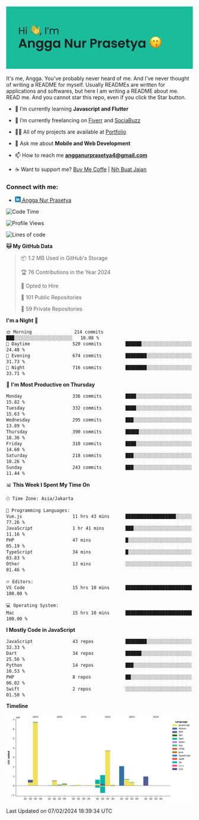 ![Banner](https://github.com/prasetyanurangga/prasetyanurangga/blob/main/banner.png)

It's me, Angga. You've probably never heard of me. And I've never thought of writing a README for myself. Usually READMEs are written for applications and softwares, but here I am writing a README about me. READ me. And you cannot star this repo, even if you click the Star button.


- 🌱 I’m currently learning **Javascript and Flutter**

- 🔭 I’m currently freelancing on [Fiverr](https://www.fiverr.com/share/mYpyGx) and [SociaBuzz](https://www.sociabuzz.com/anggaprasetya/s/saya-akan-membuat-aplikasi-mobile-untuk-anda)

- 👨‍💻 All of my projects are available at [Portfolio](https://angganurprasetya.deno.dev)

- 💬 Ask me about **Mobile and Web Development**

- 📫 How to reach me **angganurprasetya4@gmail.com**

- ☕ Want to support me? [Buy Me Coffe](https://ko-fi.com/prasetyanurangga) | [Nih Buat Jajan](https://www.nihbuatjajan.com/prasetyanurangga)

<h3 align="left">Connect with me:</h3>
<ul>
<li> <a href="https://linkedin.com/in/angga-nur-prasetya-936687180" target="_blank"><img  src="https://raw.githubusercontent.com/prasetyanurangga/prasetyanurangga/main/linkedin.png" height="15" /> Angga Nur Prasetya </a> </li>
</ul>

<!--START_SECTION:waka-->
![Code Time](http://img.shields.io/badge/Code%20Time-141%20hrs%2056%20mins-blue)

![Profile Views](http://img.shields.io/badge/Profile%20Views-88-blue)

![Lines of code](https://img.shields.io/badge/From%20Hello%20World%20I%27ve%20Written-17.9%20million%20lines%20of%20code-blue)

**🐱 My GitHub Data** 

> 📦 1.2 MB Used in GitHub's Storage 
 > 
> 🏆 76 Contributions in the Year 2024
 > 
> 💼 Opted to Hire
 > 
> 📜 101 Public Repositories 
 > 
> 🔑 59 Private Repositories 
 > 
**I'm a Night 🦉** 

```text
🌞 Morning                214 commits         ███░░░░░░░░░░░░░░░░░░░░░░   10.08 % 
🌆 Daytime                520 commits         ██████░░░░░░░░░░░░░░░░░░░   24.48 % 
🌃 Evening                674 commits         ████████░░░░░░░░░░░░░░░░░   31.73 % 
🌙 Night                  716 commits         ████████░░░░░░░░░░░░░░░░░   33.71 % 
```
📅 **I'm Most Productive on Thursday** 

```text
Monday                   336 commits         ████░░░░░░░░░░░░░░░░░░░░░   15.82 % 
Tuesday                  332 commits         ████░░░░░░░░░░░░░░░░░░░░░   15.63 % 
Wednesday                295 commits         ███░░░░░░░░░░░░░░░░░░░░░░   13.89 % 
Thursday                 390 commits         █████░░░░░░░░░░░░░░░░░░░░   18.36 % 
Friday                   310 commits         ████░░░░░░░░░░░░░░░░░░░░░   14.60 % 
Saturday                 218 commits         ███░░░░░░░░░░░░░░░░░░░░░░   10.26 % 
Sunday                   243 commits         ███░░░░░░░░░░░░░░░░░░░░░░   11.44 % 
```


📊 **This Week I Spent My Time On** 

```text
🕑︎ Time Zone: Asia/Jakarta

💬 Programming Languages: 
Vue.js                   11 hrs 43 mins      ███████████████████░░░░░░   77.26 % 
JavaScript               1 hr 41 mins        ███░░░░░░░░░░░░░░░░░░░░░░   11.16 % 
PHP                      47 mins             █░░░░░░░░░░░░░░░░░░░░░░░░   05.19 % 
TypeScript               34 mins             █░░░░░░░░░░░░░░░░░░░░░░░░   03.83 % 
Other                    13 mins             ░░░░░░░░░░░░░░░░░░░░░░░░░   01.46 % 

🔥 Editors: 
VS Code                  15 hrs 10 mins      █████████████████████████   100.00 % 

💻 Operating System: 
Mac                      15 hrs 10 mins      █████████████████████████   100.00 % 
```

**I Mostly Code in JavaScript** 

```text
JavaScript               43 repos            ████████░░░░░░░░░░░░░░░░░   32.33 % 
Dart                     34 repos            ██████░░░░░░░░░░░░░░░░░░░   25.56 % 
Python                   14 repos            ███░░░░░░░░░░░░░░░░░░░░░░   10.53 % 
PHP                      8 repos             ██░░░░░░░░░░░░░░░░░░░░░░░   06.02 % 
Swift                    2 repos             ░░░░░░░░░░░░░░░░░░░░░░░░░   01.50 % 
```



**Timeline**

![Lines of Code chart](https://raw.githubusercontent.com/prasetyanurangga/prasetyanurangga/main/assets/bar_graph.png)


 Last Updated on 07/02/2024 18:39:34 UTC
<!--END_SECTION:waka-->
